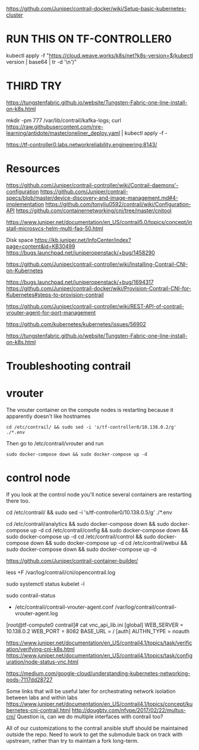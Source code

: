 https://github.com/Juniper/contrail-docker/wiki/Setup-basic-kubernetes-cluster


# RUN THIS ON TF-CONTROLLER0

kubectl apply -f "https://cloud.weave.works/k8s/net?k8s-version=$(kubectl version | base64 | tr -d '\n')"


# THIRD TRY

https://tungstenfabric.github.io/website/Tungsten-Fabric-one-line-install-on-k8s.html

mkdir -pm 777 /var/lib/contrail/kafka-logs; curl https://raw.githubusercontent.com/nre-learning/antidote/master/oneliner_deploy.yaml | kubectl apply -f -


https://tf-controller0.labs.networkreliability.engineering:8143/



# Resources
https://github.com/Juniper/contrail-controller/wiki/Contrail-daemons'-configuration
https://github.com/Juniper/contrail-specs/blob/master/device-discovery-and-image-management.md#4-implementation
https://github.com/tonyliu0592/contrail/wiki/Configuration-API
https://github.com/containernetworking/cni/tree/master/cnitool

https://www.juniper.net/documentation/en_US/contrail5.0/topics/concept/install-microsvcs-helm-multi-faq-50.html

Disk space
https://kb.juniper.net/InfoCenter/index?page=content&id=KB30499
https://bugs.launchpad.net/juniperopenstack/+bug/1458290

https://github.com/Juniper/contrail-controller/wiki/Installing-Contrail-CNI-on-Kubernetes

https://bugs.launchpad.net/juniperopenstack/+bug/1694317
https://github.com/Juniper/contrail-docker/wiki/Provision-Contrail-CNI-for-Kubernetes#steps-to-provision-contrail

https://github.com/Juniper/contrail-controller/wiki/REST-API-of-contrail-vrouter-agent-for-port-management

https://github.com/kubernetes/kubernetes/issues/56902


https://tungstenfabric.github.io/website/Tungsten-Fabric-one-line-install-on-k8s.html




# Troubleshooting contrail

# vrouter

The vrouter container on the compute nodes is restarting because it apparently doesn't like hostnames

```
cd /etc/contrail/ && sudo sed -i 's/tf-controller0/10.138.0.2/g' ./*.env
```

Then go to /etc/contrail/vrouter and run

```
sudo docker-compose down && sudo docker-compose up -d
```

# control node

If you look at the control node you'll notice several containers are restarting there too.


cd /etc/contrail/ && sudo sed -i 's/tf-controller0/10.138.0.5/g' ./*.env

cd /etc/contrail/analytics && sudo docker-compose down && sudo docker-compose up -d
cd /etc/contrail/config && sudo docker-compose down && sudo docker-compose up -d
cd /etc/contrail/control && sudo docker-compose down && sudo docker-compose up -d
cd /etc/contrail/webui && sudo docker-compose down && sudo docker-compose up -d


https://github.com/Juniper/contrail-container-builder/

less +F /var/log/contrail/cni/opencontrail.log

sudo systemctl status kubelet -l

sudo contrail-status

- /etc/contrail/contrail-vrouter-agent.conf
/var/log/contrail/contrail-vrouter-agent.log


<!-- Inside the vrouter agent container -->
[root@tf-compute0 contrail]# cat vnc_api_lib.ini
[global]
WEB_SERVER = 10.138.0.2
WEB_PORT = 8082
BASE_URL = /
[auth]
AUTHN_TYPE = noauth

https://www.juniper.net/documentation/en_US/contrail4.1/topics/task/verification/verifying-cni-k8s.html
https://www.juniper.net/documentation/en_US/contrail4.1/topics/task/configuration/node-status-vnc.html


https://medium.com/google-cloud/understanding-kubernetes-networking-pods-7117dd28727


Some links that will be useful later for orchestrating network isolation between labs and within labs
https://www.juniper.net/documentation/en_US/contrail4.1/topics/concept/kubernetes-cni-contrail.html
http://dougbtv.com/nfvpe/2017/02/22/multus-cni/
Question is, can we do multiple interfaces with contrail too?

All of our customizations to the contrail ansible stuff should be maintained outside the repo. Need to work to get the submodule back on track with upstream, rather than try to maintain a fork long-term.